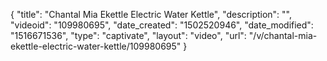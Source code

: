 {
    "title": "Chantal Mia Ekettle Electric Water Kettle",
    "description": "",
    "videoid": "109980695",
    "date_created": "1502520946",
    "date_modified": "1516671536",
    "type": "captivate",
    "layout": "video",
    "url": "\/v\/chantal-mia-ekettle-electric-water-kettle\/109980695"
}